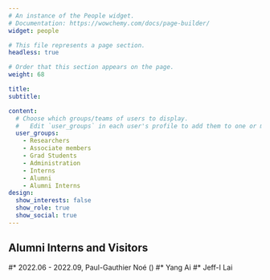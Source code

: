 ```yaml
---
# An instance of the People widget.
# Documentation: https://wowchemy.com/docs/page-builder/
widget: people

# This file represents a page section.
headless: true

# Order that this section appears on the page.
weight: 68

title: 
subtitle: 

content:
  # Choose which groups/teams of users to display.
  #   Edit `user_groups` in each user's profile to add them to one or more of these groups.
  user_groups:
    - Researchers
    - Associate members
    - Grad Students
    - Administration
    - Interns
    - Alumni
    - Alumni Interns
design:
  show_interests: false
  show_role: true
  show_social: true
---
```


<!-- {{% cta cta_link="../opportunities/" cta_text="Join Us" %}} -->

## Alumni Interns and Visitors
#* 2022.06 - 2022.09, Paul-Gauthier Noé ()
#* Yang Ai
#* Jeff-I Lai
